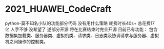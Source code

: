 # 2021_HUAWEI_CodeCraft
python-莫不知名小队的功能部分代码
没有用什么策略 耗费时长40s+ 总花费17亿 
人手不够 没希望了 遂部分开源
将在比赛结束时完全开源
目前已有功能：
包含数据集加载类、服务器类、虚拟机类、请求类、日志类及协调请求与服务器、虚拟机之间操作的控制类。
